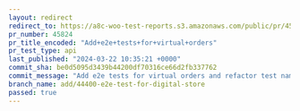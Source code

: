 ```yaml
---
layout: redirect
redirect_to: https://a8c-woo-test-reports.s3.amazonaws.com/public/pr/45824/api/index.html
pr_number: 45824
pr_title_encoded: "Add+e2e+tests+for+virtual+orders"
pr_test_type: api
last_published: "2024-03-22 10:35:21 +0000"
commit_sha: be0d5095d3439b44200df70316ce66d2fb337762
commit_message: "Add e2e tests for virtual orders and refactor test names"
branch_name: add/44400-e2e-test-for-digital-store
passed: true
---
```

